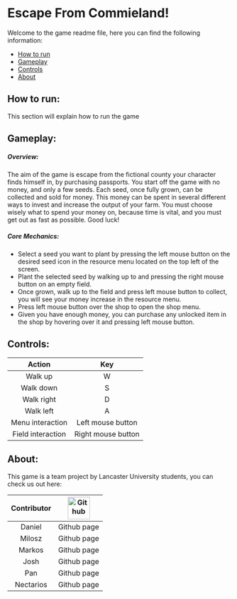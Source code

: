 # Escape From Commieland!

Welcome to the game readme file, here you can find the following information:

 * [How to run](#how-to-run)
 * [Gameplay](#gameplay)
 * [Controls](#controls)
 * [About](#about) 
 
## How to run: <a name = "how-to-run"></a>

This section will explain how to run the game

## Gameplay: <a name = "gameplay"></a>

##### Overview:
The aim of the game is escape from the fictional county your character finds himself in, by purchasing passports. You start off the game with no money, and only a few seeds. Each seed, once fully grown, can be collected and sold for money. This money can be spent in several different ways to invest and increase the output of your farm. You must choose wisely what to spend your money on, because time is vital, and you must get out as fast as possible. Good luck!

##### Core Mechanics:
 - Select a seed you want to plant by pressing the left mouse button on the desired seed icon in the resource menu located on the top left of the screen. 
 - Plant the selected seed by walking up to and pressing the right mouse button on an empty field.
 - Once grown, walk up to the field and press left mouse button to collect, you will see your money increase in the resource menu.
 - Press left mouse button over the shop to open the shop menu.
 - Given you have enough money, you can purchase any unlocked item in the shop by hovering over it and pressing left mouse button.

## Controls: <a name = "controls"></a>

Action            | Key                 
:----------------:|:------------------:
Walk up           | W                  
Walk down         | S                  
Walk right        | D                  
Walk left         | A                  
Menu interaction  | Left mouse button 
Field interaction | Right mouse button



## About: <a name = "about"></a>

This game is a team project by Lancaster University students, you can check us out here:

Contributor | <img src="https://github.githubassets.com/images/modules/logos_page/GitHub-Mark.png" alt="Github" width="50" height="50"> 
:------:  | :-----------------------: 
Daniel    | Github page               
Milosz    | Github page               
Markos    | Github page               
Josh      | Github page               
Pan       | Github page               
Nectarios | Github page       

